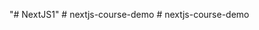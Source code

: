 "# NextJS1" 
#   n e x t j s - c o u r s e - d e m o  
 #   n e x t j s - c o u r s e - d e m o  
 